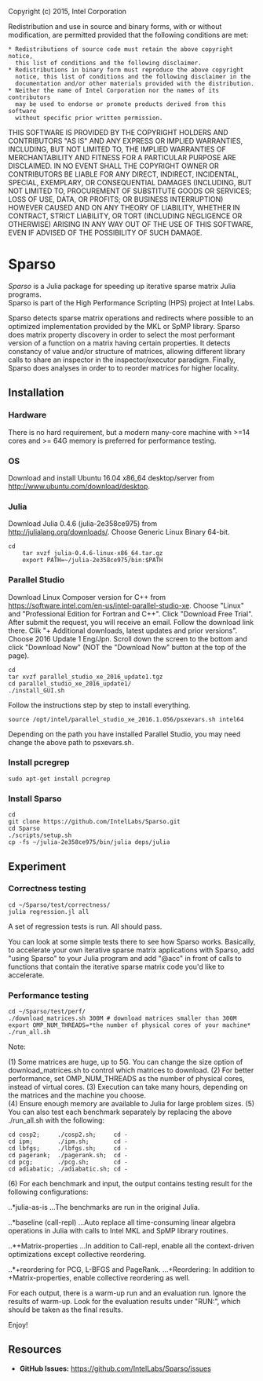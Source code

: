 Copyright (c) 2015, Intel Corporation

Redistribution and use in source and binary forms, with or without
modification, are permitted provided that the following conditions are met:

    * Redistributions of source code must retain the above copyright notice,
      this list of conditions and the following disclaimer.
    * Redistributions in binary form must reproduce the above copyright
      notice, this list of conditions and the following disclaimer in the
      documentation and/or other materials provided with the distribution.
    * Neither the name of Intel Corporation nor the names of its contributors
      may be used to endorse or promote products derived from this software
      without specific prior written permission.

THIS SOFTWARE IS PROVIDED BY THE COPYRIGHT HOLDERS AND CONTRIBUTORS "AS IS"
AND ANY EXPRESS OR IMPLIED WARRANTIES, INCLUDING, BUT NOT LIMITED TO, THE
IMPLIED WARRANTIES OF MERCHANTABILITY AND FITNESS FOR A PARTICULAR PURPOSE ARE
DISCLAIMED. IN NO EVENT SHALL THE COPYRIGHT OWNER OR CONTRIBUTORS BE LIABLE
FOR ANY DIRECT, INDIRECT, INCIDENTAL, SPECIAL, EXEMPLARY, OR CONSEQUENTIAL
DAMAGES (INCLUDING, BUT NOT LIMITED TO, PROCUREMENT OF SUBSTITUTE GOODS OR
SERVICES; LOSS OF USE, DATA, OR PROFITS; OR BUSINESS INTERRUPTION) HOWEVER
CAUSED AND ON ANY THEORY OF LIABILITY, WHETHER IN CONTRACT, STRICT LIABILITY,
OR TORT (INCLUDING NEGLIGENCE OR OTHERWISE) ARISING IN ANY WAY OUT OF THE USE
OF THIS SOFTWARE, EVEN IF ADVISED OF THE POSSIBILITY OF SUCH DAMAGE.

# Sparso
*Sparso* is a Julia package for speeding up iterative sparse matrix Julia programs.  
Sparso is part of the High Performance Scripting (HPS) project at Intel Labs.

Sparso detects sparse matrix operations and redirects where possible to an optimized 
implementation provided by the MKL or SpMP library.  Sparso does matrix property discovery in order to select the most performant version of a function on a matrix having certain properties.  It detects constancy of value
and/or structure of matrices, allowing different library calls to share an inspector
in the inspector/executor paradigm.  Finally, Sparso does analyses in order to 
 to reorder matrices for higher locality.

## Installation

### Hardware
There is no hard requirement, but a modern many-core machine with >=14 cores and >= 64G memory is preferred for performance testing.

### OS

Download and install Ubuntu 16.04 x86_64 desktop/server from http://www.ubuntu.com/download/desktop. 

### Julia 

Download Julia 0.4.6 (julia-2e358ce975) from http://julialang.org/downloads/. Choose Generic Linux Binary 64-bit.

	cd
    	tar xvzf julia-0.4.6-linux-x86_64.tar.gz
    	export PATH=~/julia-2e358ce975/bin:$PATH

### Parallel Studio

Download Linux Composer version for C++ from https://software.intel.com/en-us/intel-parallel-studio-xe. Choose "Linux" and "Professional 
Edition for Fortran and C++". Click "Download Free Trial". After submit the request, you will receive an email. Follow the download link there. Clik "+ Additional downloads, latest updates and prior versions". Choose 2016 Update 1 Eng/Jpn. Scroll down the screen to the bottom and click "Download Now" (NOT the "Download Now" button at the top of the page).

	cd
	tar xvzf parallel_studio_xe_2016_update1.tgz
 	cd parallel_studio_xe_2016_update1/
	./install_GUI.sh

Follow the instructions step by step to install everything.

	source /opt/intel/parallel_studio_xe_2016.1.056/psxevars.sh intel64

Depending on the path you have installed Parallel Studio, you may need change the above path to psxevars.sh.
	
### Install pcregrep

	sudo apt-get install pcregrep

### Install Sparso

	cd
	git clone https://github.com/IntelLabs/Sparso.git
	cd Sparso
	./scripts/setup.sh
	cp -fs ~/julia-2e358ce975/bin/julia deps/julia
	
## Experiment

### Correctness testing
	
	cd ~/Sparso/test/correctness/
	julia regression.jl all

A set of regression tests is run. All should pass. 

You can look at some simple tests there to see how Sparso works. Basically,
to accelerate your own iterative sparse matrix applications with Sparso,
add "using Sparso" to your Julia program and add "@acc" in front of calls to functions
that contain the iterative sparse matrix code you'd like to accelerate.


### Performance testing
	
	cd ~/Sparso/test/perf/
	./download_matrices.sh 300M # download matrices smaller than 300M
	export OMP_NUM_THREADS=*the number of physical cores of your machine*
	./run_all.sh

Note:

(1) Some matrices are huge, up to 5G. You can change the size option of 
download_matrices.sh to control which matrices to download. 
(2) For better performance, set OMP_NUM_THREADS as the number of physical cores, instead of virtual cores. 
(3) Execution can take many hours, depending on the matrices and the machine you choose.  
(4) Ensure enough memory are available to Julia for large problem sizes.
(5) You can also test each benchmark separately by replacing the above ./run_all.sh with the following:

	cd cosp2;     ./cosp2.sh;     cd -
	cd ipm;       ./ipm.sh;       cd -
	cd lbfgs;     ./lbfgs.sh;     cd -
	cd pagerank;  ./pagerank.sh;  cd -
	cd pcg;       ./pcg.sh;       cd -
	cd adiabatic; ./adiabatic.sh; cd - 

(6) For each benchmark and input, the output contains testing result for the following configurations:

..*julia-as-is
...The benchmarks are run in the original Julia.

..*baseline (call-repl)
...Auto replace all time-consuming linear algebra operations in Julia with calls to Intel MKL and SpMP library routines.

..*+Matrix-properties
...In addition to Call-repl, enable all the context-driven optimizations except collective reordering.

..*+reordering for PCG, L-BFGS and PageRank.
...+Reordering: In addition to +Matrix-properties, enable collective reordering as well.

For each output, there is a warm-up run and an evaluation run. Ignore the results of warm-up. Look for the evaluation results under "RUN:", which should be taken as the final results.

Enjoy!

## Resources

- **GitHub Issues:** <https://github.com/IntelLabs/Sparso/issues>
